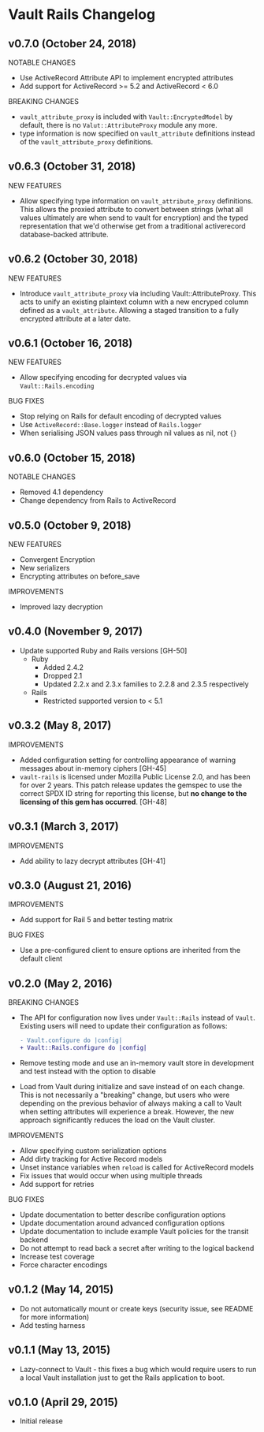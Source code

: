 # Vault Rails Changelog

## v0.7.0 (October 24, 2018)

NOTABLE CHANGES
 - Use ActiveRecord Attribute API to implement encrypted attributes
 - Add support for ActiveRecord >= 5.2 and ActiveRecord < 6.0

BREAKING CHANGES
 - `vault_attribute_proxy` is included with `Vault::EncryptedModel` by
   default, there is no `Valut::AttributeProxy` module any more.
 - type information is now specified on `vault_attribute` definitions
   instead of the `vault_attribute_proxy` definitions.

## v0.6.3 (October 31, 2018)

NEW FEATURES
- Allow specifying type information on `vault_attribute_proxy` definitions.
  This allows the proxied attribute to convert between strings (what all
  values ultimately are when send to vault for encryption) and the typed
  representation that we'd otherwise get from a traditional activerecord
  database-backed attribute.

## v0.6.2 (October 30, 2018)

NEW FEATURES
- Introduce `vault_attribute_proxy` via including Vault::AttributeProxy.
  This acts to unify an existing plaintext column with a new encryped
  column defined as a `vault_attribute`.  Allowing a staged transition to
  a fully encrypted attribute at a later date.

## v0.6.1 (October 16, 2018)

NEW FEATURES
- Allow specifying encoding for decrypted values via `Vault::Rails.encoding`

BUG FIXES
- Stop relying on Rails for default encoding of decrypted values
- Use `ActiveRecord::Base.logger` instead of `Rails.logger`
- When serialising JSON values pass through nil values as nil, not `{}`

## v0.6.0 (October 15, 2018)

NOTABLE CHANGES

- Removed 4.1 dependency
- Change dependency from Rails to ActiveRecord

## v0.5.0 (October 9, 2018)
NEW FEATURES
- Convergent Encryption
- New serializers
- Encrypting attributes on before_save

IMPROVEMENTS
- Improved lazy decryption

## v0.4.0 (November 9, 2017)
- Update supported Ruby and Rails versions [GH-50]
  - Ruby
    - Added 2.4.2
    - Dropped 2.1
    - Updated 2.2.x and 2.3.x families to 2.2.8 and 2.3.5 respectively
  - Rails
    - Restricted supported version to < 5.1

## v0.3.2 (May 8, 2017)

IMPROVEMENTS

- Added configuration setting for controlling appearance of warning messages about in-memory ciphers [GH-45]
- `vault-rails` is licensed under Mozilla Public License 2.0, and has been for over 2 years. This patch release updates the gemspec to use the correct SPDX ID string for reporting this license, but **no change to the licensing of this gem has occurred**. [GH-48]

## v0.3.1 (March 3, 2017)

IMPROVEMENTS

- Add ability to lazy decrypt attributes [GH-41]

## v0.3.0 (August 21, 2016)

IMPROVEMENTS

- Add support for Rail 5 and better testing matrix

BUG FIXES

- Use a pre-configured client to ensure options are inherited from the
  default client

## v0.2.0 (May 2, 2016)

BREAKING CHANGES
- The API for configuration now lives under `Vault::Rails` instead of `Vault`.
  Existing users will need to update their configuration as follows:

  ```diff
  - Vault.configure do |config|
  + Vault::Rails.configure do |config|
  ```
- Remove testing mode and use an in-memory vault store in development and test
  instead with the option to disable
- Load from Vault during initialize and save instead of on each change. This is
  not necessarily a "breaking" change, but users who were depending on the
  previous behavior of always making a call to Vault when setting attributes
  will experience a break. However, the new approach significantly reduces the
  load on the Vault cluster.

IMPROVEMENTS

- Allow specifying custom serialization options
- Add dirty tracking for Active Record models
- Unset instance variables when `reload` is called for ActiveRecord models
- Fix issues that would occur when using multiple threads
- Add support for retries

BUG FIXES

- Update documentation to better describe configuration options
- Update documentation around advanced configuration options
- Update documentation to include example Vault policies for the transit backend
- Do not attempt to read back a secret after writing to the logical backend
- Increase test coverage
- Force character encodings

## v0.1.2 (May 14, 2015)

- Do not automatically mount or create keys (security issue, see README for
  more information)
- Add testing harness

## v0.1.1 (May 13, 2015)

- Lazy-connect to Vault - this fixes a bug which would require users to run a
  local Vault installation just to get the Rails application to boot.

## v0.1.0 (April 29, 2015)

- Initial release
